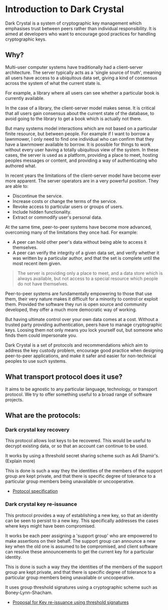 # Introduction to Dark Crystal 

Dark Crystal is a system of cryptographic key management which emphasises trust between peers rather than individual responsibility.  It is aimed at developers who want to encourage good practices for handling cryptographic keys. 

## Why?

Multi-user computer systems have traditionally had a client-server architecture. The server typically acts as a 'single source of truth', meaning all users have access to a ubiquitous data set, giving a kind of consensus across the system of what the current state is.

For example, a library where all users can see whether a particular book is currently available.

In the case of a library, the client-server model makes sense. It is critical that all users gain consensus about the current state of the database, to avoid going to the library to get a book which is actually not there.

But many systems model interactions which are not based on a particular finite resource, but between people. For example if I want to borrow a lawnmower, I only need to find one individual who can confirm that they have a lawnmower available to borrow. It is possible for things to work without every user having a totally ubiquitous view of the system.  In these cases, the server is used as a platform, providing a place to meet, hosting peoples messages or content, and providing a way of authenticating who authored what.

In recent years the limitations of the client-server model have become ever more apparent.  The server operators are in a very powerful position. They are able to:
- Discontinue the service.
- Increase costs or change the terms of the service.
- Revoke access to particular users or groups of users.
- Include hidden functionality.
- Extract or commodify user's personal data.

At the same time, peer-to-peer systems have become more advanced, overcoming many of the limitations they once had. For example:
- A peer can hold other peer's data without being able to access it themselves. 
- A peer can verify the integrity of a given data set, and verify whether it was written by a particular author, and that the set is complete until the most recent item given.

> The server is providing only a place to meet, and a data store which is always available, but not access to a special resource which people do not have themselves.

Peer-to-peer systems are fundamentally empowering to those that use them, their very nature makes it difficult for a minority to control or exploit them.  Provided the software they run is open source and community developed, they offer a much more democratic way of working.

But having ultimate control over your own data comes at a cost.  Without a trusted party providing authentication, peers have to manage cryptographic keys.  Loosing them not only means you lock yourself out, but someone who finds them could impersonate you.

Dark Crystal is a set of protocols and recommendations which aim to address the key custody problem, encourage good practice when designing peer-to-peer applications, and make it safer and easier for non-technical peoples to use such systems.

## What transport protocol does it use?

It aims to be agnostic to any particular language, technology, or transport protocol. We try to offer something useful to a broad range of software projects.

## What are the protocols:

### Dark crystal key recovery

This protocol allows lost keys to be recovered.  This would be useful to decrypt existing data, or so that an account can continue to be used.

It works by using a threshold secret sharing scheme such as Adi Shamir's. (Explain more)

This is done is such a way they the identities of the members of the support group are kept private, and that there is specific degree of tolerance to a particular group members being unavailable or uncooperative. 

- [Protocol specification](https://gitlab.com/dark-crystal/dark-crystal-protocol-specification)

### Dark crystal key re-issuance

This protocol provides a way of establishing a new key, so that an identity can be seen to persist to a new key.  This specifically addresses the cases where keys might have been compromised. 

It works be each peer assigning a 'support group' who are empowered to make assertions on their behalf.  The support group can announce a new key when the old one is assumed to be compromised, and client software can resolve these announcements to get the current key for a particular identity.

This is done is such a way they the identities of the members of the support group are kept private, and that there is specific degree of tolerance to a particular group members being unavailable or uncooperative. 

It uses group threshold signatures using a cryptographic scheme such as Boney-Lynn-Shacham.

- [Proposal for Key re-issuance using threshold signatures](https://gitlab.com/dark-crystal/threshold-signatures-report)
